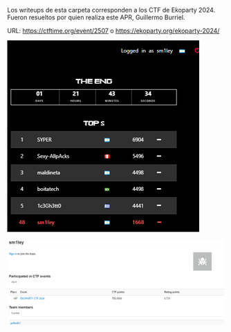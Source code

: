 Los writeups de esta carpeta corresponden a los CTF de Ekoparty 2024. Fueron resueltos por quien realiza este APR, Guillermo Burriel.

URL: https://ctftime.org/event/2507 o https://ekoparty.org/ekoparty-2024/

![](score1.png)

![](score2.png)




